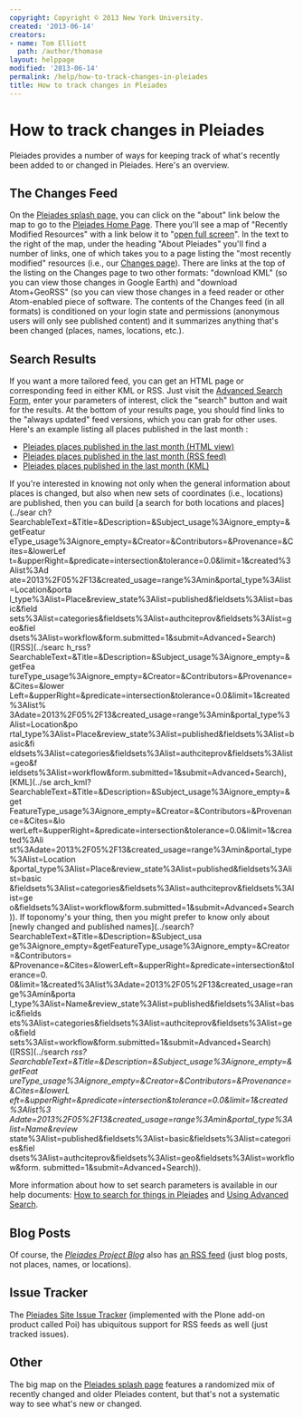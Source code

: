 ```yaml
---
copyright: Copyright © 2013 New York University.
created: '2013-06-14'
creators:
- name: Tom Elliott
  path: /author/thomase
layout: helppage
modified: '2013-06-14'
permalink: /help/how-to-track-changes-in-pleiades
title: How to track changes in Pleiades
---
```


#  How to track changes in Pleiades

Pleiades provides a number of ways for keeping track of what's recently been
added to or changed in Pleiades. Here's an overview.

## The Changes Feed

On the [Pleiades splash page,](../.) you can click on the "about" link below
the map to go to the [Pleiades Home Page](../home). There you'll see a map of
"Recently Modified Resources" with a link below it to "[open full
screen](../map_recent)". In the text to the right of the map, under the
heading "About Pleiades" you'll find a number of links, one of which takes you
to a page listing the "most recently modified" resources (i.e., our [Changes
page](../news/changes)). There are links at the top of the listing on the
Changes page to two other formats: "download KML" (so you can view those
changes in Google Earth) and "download Atom+GeoRSS" (so you can view those
changes in a feed reader or other Atom-enabled piece of software. The contents
of the Changes feed (in all formats) is conditioned on your login state and
permissions (anonymous users will only see published content) and it
summarizes anything that's been changed (places, names, locations, etc.).

## Search Results

If you want a more tailored feed, you can get an HTML page or corresponding
feed in either KML or RSS. Just visit the [Advanced Search
Form](../search_form), enter your parameters of interest, click the "search"
button and wait for the results. At the bottom of your results page, you
should find links to the "always updated" feed versions, which you can grab
for other uses. Here's an example listing all places published in the last
month :

* [Pleiades places published in the last month (HTML view)](../search?SearchableText=&Title=&Description=&Subject_usage%3Aignore_empty=&getFeatureType_usage%3Aignore_empty=&Creator=&Contributors=&Provenance=&Cites=&lowerLeft=&upperRight=&predicate=intersection&tolerance=0.0&limit=1&created%3Alist%3Adate=2013%2F05%2F13&created_usage=range%3Amin&portal_type%3Alist=Place&review_state%3Alist=published&fieldsets%3Alist=basic&fieldsets%3Alist=categories&fieldsets%3Alist=authciteprov&fieldsets%3Alist=geo&fieldsets%3Alist=workflow&form.submitted=1&submit=Advanced+Search)
* [Pleiades places published in the last month (RSS feed)](../search_rss?SearchableText=&Title=&Description=&Subject_usage%3Aignore_empty=&getFeatureType_usage%3Aignore_empty=&Creator=&Contributors=&Provenance=&Cites=&lowerLeft=&upperRight=&predicate=intersection&tolerance=0.0&limit=1&created%3Alist%3Adate=2013%2F05%2F13&created_usage=range%3Amin&portal_type%3Alist=Place&review_state%3Alist=published&fieldsets%3Alist=basic&fieldsets%3Alist=categories&fieldsets%3Alist=authciteprov&fieldsets%3Alist=geo&fieldsets%3Alist=workflow&form.submitted=1&submit=Advanced+Search)
* [Pleiades places published in the last month (KML)](../search_kml?SearchableText=&Title=&Description=&Subject_usage%3Aignore_empty=&getFeatureType_usage%3Aignore_empty=&Creator=&Contributors=&Provenance=&Cites=&lowerLeft=&upperRight=&predicate=intersection&tolerance=0.0&limit=1&created%3Alist%3Adate=2013%2F05%2F13&created_usage=range%3Amin&portal_type%3Alist=Place&review_state%3Alist=published&fieldsets%3Alist=basic&fieldsets%3Alist=categories&fieldsets%3Alist=authciteprov&fieldsets%3Alist=geo&fieldsets%3Alist=workflow&form.submitted=1&submit=Advanced+Search)

If you're interested in knowing not only when the general information about
places is changed, but also when new sets of coordinates (i.e., locations) are
published, then you can build [a search for both locations and places](../sear
ch?SearchableText=&Title=&Description=&Subject_usage%3Aignore_empty=&getFeatur
eType_usage%3Aignore_empty=&Creator=&Contributors=&Provenance=&Cites=&lowerLef
t=&upperRight=&predicate=intersection&tolerance=0.0&limit=1&created%3Alist%3Ad
ate=2013%2F05%2F13&created_usage=range%3Amin&portal_type%3Alist=Location&porta
l_type%3Alist=Place&review_state%3Alist=published&fieldsets%3Alist=basic&field
sets%3Alist=categories&fieldsets%3Alist=authciteprov&fieldsets%3Alist=geo&fiel
dsets%3Alist=workflow&form.submitted=1&submit=Advanced+Search) ([RSS](../searc
h_rss?SearchableText=&Title=&Description=&Subject_usage%3Aignore_empty=&getFea
tureType_usage%3Aignore_empty=&Creator=&Contributors=&Provenance=&Cites=&lower
Left=&upperRight=&predicate=intersection&tolerance=0.0&limit=1&created%3Alist%
3Adate=2013%2F05%2F13&created_usage=range%3Amin&portal_type%3Alist=Location&po
rtal_type%3Alist=Place&review_state%3Alist=published&fieldsets%3Alist=basic&fi
eldsets%3Alist=categories&fieldsets%3Alist=authciteprov&fieldsets%3Alist=geo&f
ieldsets%3Alist=workflow&form.submitted=1&submit=Advanced+Search), [KML](../se
arch_kml?SearchableText=&Title=&Description=&Subject_usage%3Aignore_empty=&get
FeatureType_usage%3Aignore_empty=&Creator=&Contributors=&Provenance=&Cites=&lo
werLeft=&upperRight=&predicate=intersection&tolerance=0.0&limit=1&created%3Ali
st%3Adate=2013%2F05%2F13&created_usage=range%3Amin&portal_type%3Alist=Location
&portal_type%3Alist=Place&review_state%3Alist=published&fieldsets%3Alist=basic
&fieldsets%3Alist=categories&fieldsets%3Alist=authciteprov&fieldsets%3Alist=ge
o&fieldsets%3Alist=workflow&form.submitted=1&submit=Advanced+Search)). If
toponomy's your thing, then you might prefer to know only about [newly changed
and published names](../search?SearchableText=&Title=&Description=&Subject_usa
ge%3Aignore_empty=&getFeatureType_usage%3Aignore_empty=&Creator=&Contributors=
&Provenance=&Cites=&lowerLeft=&upperRight=&predicate=intersection&tolerance=0.
0&limit=1&created%3Alist%3Adate=2013%2F05%2F13&created_usage=range%3Amin&porta
l_type%3Alist=Name&review_state%3Alist=published&fieldsets%3Alist=basic&fields
ets%3Alist=categories&fieldsets%3Alist=authciteprov&fieldsets%3Alist=geo&field
sets%3Alist=workflow&form.submitted=1&submit=Advanced+Search) ([RSS](../search
_rss?SearchableText=&Title=&Description=&Subject_usage%3Aignore_empty=&getFeat
ureType_usage%3Aignore_empty=&Creator=&Contributors=&Provenance=&Cites=&lowerL
eft=&upperRight=&predicate=intersection&tolerance=0.0&limit=1&created%3Alist%3
Adate=2013%2F05%2F13&created_usage=range%3Amin&portal_type%3Alist=Name&review_
state%3Alist=published&fieldsets%3Alist=basic&fieldsets%3Alist=categories&fiel
dsets%3Alist=authciteprov&fieldsets%3Alist=geo&fieldsets%3Alist=workflow&form.
submitted=1&submit=Advanced+Search)).

More information about how to set search parameters is available in our help
documents: [How to search for things in Pleiades](how-to-search "How to search
for things in Pleiades" ) and [Using Advanced Search](using-advanced-search
"Using Advanced Search" ).

## Blog Posts

Of course, the _[Pleiades Project Blog](../news/blog)_ also has [an RSS
feed](../news/blog/RSS) (just blog posts, not places, names, or locations).

## Issue Tracker

The [Pleiades Site Issue Tracker](../docs/site-issue-tracker "Pleiades Site
Issue Tracker" ) (implemented with the Plone add-on product called Poi) has
ubiquitous support for RSS feeds as well (just tracked issues).

## Other

The big map on the [Pleiades splash page](../) features a randomized mix of
recently changed and older Pleiades content, but that's not a systematic way
to see what's new or changed.
